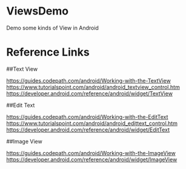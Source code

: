 # ViewsDemo
Demo some kinds of View in Android

# Reference Links

##Text View

https://guides.codepath.com/android/Working-with-the-TextView
https://www.tutorialspoint.com/android/android_textview_control.htm
https://developer.android.com/reference/android/widget/TextView

##Edit Text

https://guides.codepath.com/android/Working-with-the-EditText
https://www.tutorialspoint.com/android/android_edittext_control.htm
https://developer.android.com/reference/android/widget/EditText

##Image View

https://guides.codepath.com/android/Working-with-the-ImageView
https://developer.android.com/reference/android/widget/ImageView